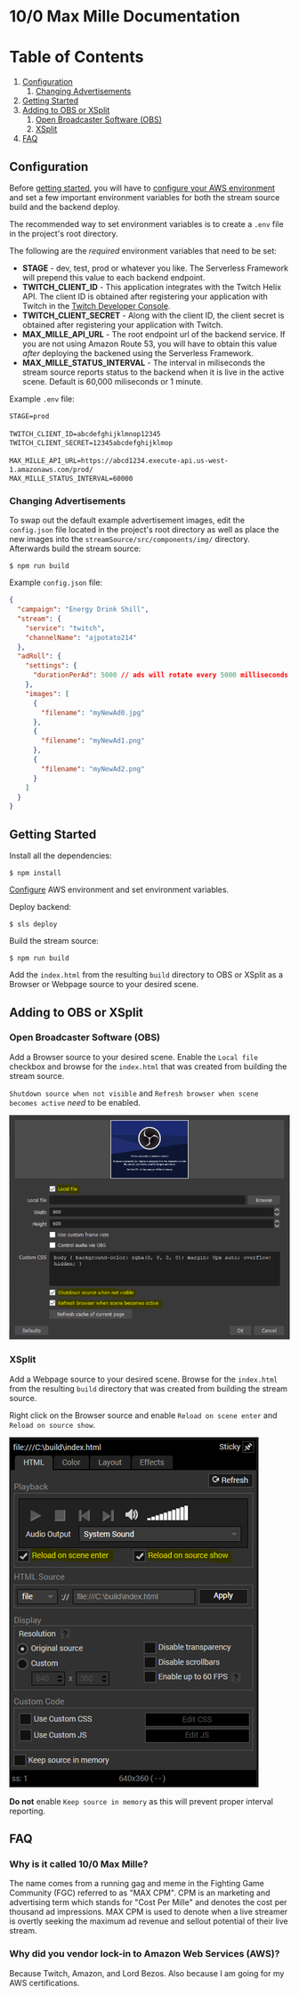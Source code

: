 # 10/0 Max Mille Documentation

# Table of Contents

1. [Configuration](#configuration)
   1. [Changing Advertisements](#changing-advertisements)
2. [Getting Started](#getting-started)
3. [Adding to OBS or XSplit](#adding-to-obs-or-xsplit)
   1. [Open Broadcaster Software (OBS)](#open-broadcaster-software-obs)
   2. [XSplit](#xsplit)
4. [FAQ](#faq)

## Configuration

Before [getting started](#getting-started), you will have to [configure your AWS environment](https://awscli.amazonaws.com/v2/documentation/api/latest/reference/configure/index.html) and set a few important environment variables for both the stream source build and the backend deploy.

The recommended way to set environment variables is to create a `.env` file in the project's root directory.

The following are the _required_ environment variables that need to be set:

- **STAGE** - dev, test, prod or whatever you like. The Serverless Framework will prepend this value to each backend endpoint.
- **TWITCH_CLIENT_ID** - This application integrates with the Twitch Helix API. The client ID is obtained after registering your application with Twitch in the [Twitch Developer Console](https://dev.twitch.tv/).
- **TWITCH_CLIENT_SECRET** - Along with the client ID, the client secret is obtained after registering your application with Twitch.
- **MAX_MILLE_API_URL** - The root endpoint url of the backend service. If you are not using Amazon Route 53, you will have to obtain this value _after_ deploying the backened using the Serverless Framework.
- **MAX_MILLE_STATUS_INTERVAL** - The interval in miliseconds the stream source reports status to the backend when it is live in the active scene. Default is 60,000 miliseconds or 1 minute.

Example `.env` file:

```
STAGE=prod

TWITCH_CLIENT_ID=abcdefghijklmnop12345
TWITCH_CLIENT_SECRET=12345abcdefghijklmop

MAX_MILLE_API_URL=https://abcd1234.execute-api.us-west-1.amazonaws.com/prod/
MAX_MILLE_STATUS_INTERVAL=60000
```

### Changing Advertisements

To swap out the default example advertisement images, edit the `config.json` file located in the project's root directory as well as place the new images into the `streamSource/src/components/img/` directory. Afterwards build the stream source:

```
$ npm run build
```

Example `config.json` file:

```json
{
  "campaign": "Energy Drink Shill",
  "stream": {
    "service": "twitch",
    "channelName": "ajpotato214"
  },
  "adRoll": {
    "settings": {
      "durationPerAd": 5000 // ads will rotate every 5000 milliseconds or 5 seconds
    },
    "images": [
      {
        "filename": "myNewAd0.jpg"
      },
      {
        "filename": "myNewAd1.png"
      },
      {
        "filename": "myNewAd2.png"
      }
    ]
  }
}
```

## Getting Started

Install all the dependencies:

```
$ npm install
```

[Configure](#configuration) AWS environment and set environment variables.

Deploy backend:

```
$ sls deploy
```

Build the stream source:

```
$ npm run build
```

Add the `index.html` from the resulting `build` directory to OBS or XSplit as a Browser or Webpage source to your desired scene.

## Adding to OBS or XSplit

### Open Broadcaster Software (OBS)

Add a Browser source to your desired scene. Enable the `Local file` checkbox and browse for the `index.html` that was created from building the stream source.

`Shutdown source when not visible` and `Refresh browser when scene becomes active` _need_ to be enabled.

![OBS Screenshot](./img/obsBrowser.png)

### XSplit

Add a Webpage source to your desired scene. Browse for the `index.html` from the resulting `build` directory that was created from building the stream source.

Right click on the Browser source and enable `Reload on scene enter` and `Reload on source show`.

![XSplit Screenshot](./img/xsplitWebpage.png)

**Do not** enable `Keep source in memory` as this will prevent proper interval reporting.

## FAQ

### Why is it called 10/0 Max Mille?

The name comes from a running gag and meme in the Fighting Game Community (FGC) referred to as "MAX CPM". CPM is an marketing and advertising term which stands for "Cost Per Mille" and denotes the cost per thousand ad impressions. MAX CPM is used to denote when a live streamer is overtly seeking the maximum ad revenue and sellout potential of their live stream.

### Why did you vendor lock-in to Amazon Web Services (AWS)?

Because Twitch, Amazon, and Lord Bezos. Also because I am going for my AWS certifications.
